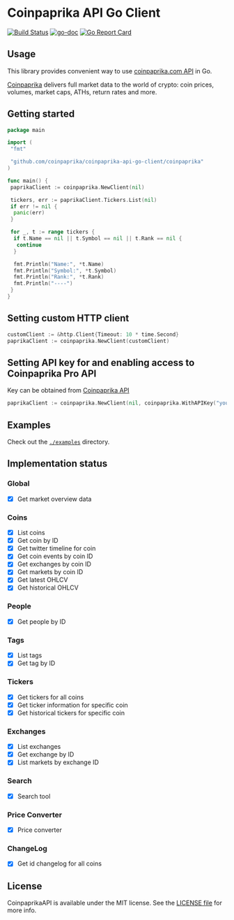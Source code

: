 # Coinpaprika API Go Client

[![Build Status](https://travis-ci.org/coinpaprika/coinpaprika-api-go-client.svg?branch=master)](https://travis-ci.org/coinpaprika/coinpaprika-api-go-client)
[![go-doc](https://godoc.org/github.com/coinpaprika/coinpaprika-api-go-client?status.svg)](https://godoc.org/github.com/coinpaprika/coinpaprika-api-go-client/coinpaprika)
[![Go Report Card](https://goreportcard.com/badge/github.com/coinpaprika/coinpaprika-api-go-client)](https://goreportcard.com/report/github.com/coinpaprika/coinpaprika-api-go-client)


## Usage

This library provides convenient way to use [coinpaprika.com API](https://api.coinpaprika.com/) in Go.

[Coinpaprika](https://coinpaprika.com) delivers full market data to the world of crypto: coin prices, volumes, market caps, ATHs, return rates and more.

## Getting started

```go
package main

import (
 "fmt"

 "github.com/coinpaprika/coinpaprika-api-go-client/coinpaprika"
)

func main() {
 paprikaClient := coinpaprika.NewClient(nil)

 tickers, err := paprikaClient.Tickers.List(nil)
 if err != nil {
  panic(err)
 }

 for _, t := range tickers {
  if t.Name == nil || t.Symbol == nil || t.Rank == nil {
   continue
  }

  fmt.Println("Name:", *t.Name)
  fmt.Println("Symbol:", *t.Symbol)
  fmt.Println("Rank:", *t.Rank)
  fmt.Println("----")
 }
}
```

## Setting custom HTTP client

```go
customClient := &http.Client{Timeout: 10 * time.Second}
paprikaClient := coinpaprika.NewClient(customClient)
```

## Setting API key for and enabling access to Coinpaprika Pro API

Key can be obtained from [Coinpaprika API](https://coinpaprika.com/api/)

```go
paprikaClient := coinpaprika.NewClient(nil, coinpaprika.WithAPIKey("your_api_key_goes_here"))
```

## Examples

Check out the [`./examples`](./examples) directory.

## Implementation status

### Global

- [x] Get market overview data

### Coins

- [x] List coins
- [x] Get coin by ID
- [x] Get twitter timeline for coin
- [x] Get coin events by coin ID
- [x] Get exchanges by coin ID
- [x] Get markets by coin ID
- [x] Get latest OHLCV
- [x] Get historical OHLCV

### People

- [x] Get people by ID

### Tags

- [x] List tags
- [x] Get tag by ID

### Tickers

- [x] Get tickers for all coins
- [x] Get ticker information for specific coin
- [x] Get historical tickers for specific coin

### Exchanges

- [x] List exchanges
- [x] Get exchange by ID
- [x] List markets by exchange ID

### Search

- [x] Search tool

### Price Converter

- [x] Price converter

### ChangeLog

- [x] Get id changelog for all coins

## License

CoinpaprikaAPI is available under the MIT license. See the [LICENSE file](./LICENSE.md) for more info.
